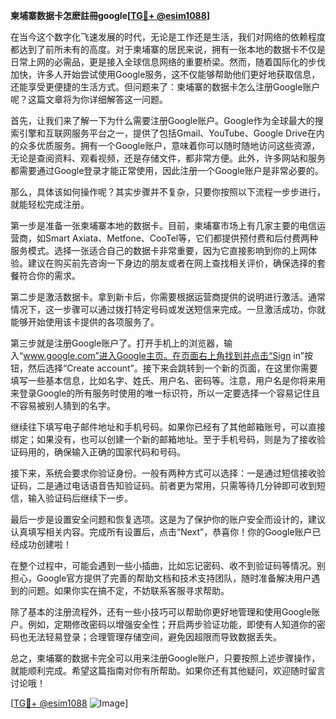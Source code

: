 **柬埔寨数据卡怎麽註冊google[[TG💪+ @esim1088](https://t.me/s/esim1088)]**

在当今这个数字化飞速发展的时代，无论是工作还是生活，我们对网络的依赖程度都达到了前所未有的高度。对于柬埔寨的居民来说，拥有一张本地的数据卡不仅是日常上网的必需品，更是接入全球信息网络的重要桥梁。然而，随着国际化的步伐加快，许多人开始尝试使用Google服务，这不仅能够帮助他们更好地获取信息，还能享受更便捷的生活方式。但问题来了：柬埔寨的数据卡怎么注册Google账户呢？这篇文章将为你详细解答这一问题。

首先，让我们来了解一下为什么需要注册Google账户。Google作为全球最大的搜索引擎和互联网服务平台之一，提供了包括Gmail、YouTube、Google Drive在内的众多优质服务。拥有一个Google账户，意味着你可以随时随地访问这些资源，无论是查阅资料、观看视频，还是存储文件，都非常方便。此外，许多网站和服务都需要通过Google登录才能正常使用，因此注册一个Google账户是非常必要的。

那么，具体该如何操作呢？其实步骤并不复杂，只要你按照以下流程一步步进行，就能轻松完成注册。

第一步是准备一张柬埔寨本地的数据卡。目前，柬埔寨市场上有几家主要的电信运营商，如Smart Axiata、Metfone、CooTel等，它们都提供预付费和后付费两种服务模式。选择一张适合自己的数据卡非常重要，因为它直接影响到你的上网体验。建议在购买前先咨询一下身边的朋友或者在网上查找相关评价，确保选择的套餐符合你的需求。

第二步是激活数据卡。拿到新卡后，你需要根据运营商提供的说明进行激活。通常情况下，这一步骤可以通过拨打特定号码或发送短信来完成。一旦激活成功，你就能够开始使用该卡提供的各项服务了。

第三步就是注册Google账户了。打开手机上的浏览器，输入“www.google.com”进入Google主页。在页面右上角找到并点击“Sign in”按钮，然后选择“Create account”。接下来会跳转到一个新的页面，在这里你需要填写一些基本信息，比如名字、姓氏、用户名、密码等。注意，用户名是你将来用来登录Google的所有服务时使用的唯一标识符，所以一定要选择一个容易记住且不容易被别人猜到的名字。

继续往下填写电子邮件地址和手机号码。如果你已经有了其他邮箱账号，可以直接绑定；如果没有，也可以创建一个新的邮箱地址。至于手机号码，则是为了接收验证码用的，确保输入正确的国家代码和号码。

接下来，系统会要求你验证身份。一般有两种方式可以选择：一是通过短信接收验证码，二是通过电话语音告知验证码。前者更为常用，只需等待几分钟即可收到短信，输入验证码后继续下一步。

最后一步是设置安全问题和恢复选项。这是为了保护你的账户安全而设计的，建议认真填写相关内容。完成所有设置后，点击“Next”，恭喜你！你的Google账户已经成功创建啦！

在整个过程中，可能会遇到一些小插曲，比如忘记密码、收不到验证码等情况。别担心，Google官方提供了完善的帮助文档和技术支持团队，随时准备解决用户遇到的问题。如果你实在搞不定，不妨联系客服寻求帮助。

除了基本的注册流程外，还有一些小技巧可以帮助你更好地管理和使用Google账户。例如，定期修改密码以增强安全性；开启两步验证功能，即使有人知道你的密码也无法轻易登录；合理管理存储空间，避免因超限而导致数据丢失。

总之，柬埔寨的数据卡完全可以用来注册Google账户，只要按照上述步骤操作，就能顺利完成。希望这篇指南对你有所帮助。如果你还有其他疑问，欢迎随时留言讨论哦！

[[TG💪+ @esim1088](https://t.me/s/esim1088) ![Image](https://i.postimg.cc/4NQfJmqS/Snipaste-2025-05-13-00-14-12.png)]